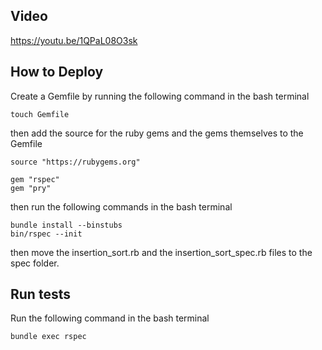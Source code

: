 ## Video
https://youtu.be/1QPaL08O3sk

## How to Deploy
Create a Gemfile by running the following command in the bash terminal
```
touch Gemfile
```

then add the source for the ruby gems and the gems themselves to the Gemfile

```
source "https://rubygems.org"

gem "rspec"
gem "pry"
```

then run the following commands in the bash terminal

```
bundle install --binstubs
bin/rspec --init
```

then move the insertion_sort.rb and the insertion_sort_spec.rb files to the spec folder.

## Run tests
Run the following command in the bash terminal
```
bundle exec rspec
```


